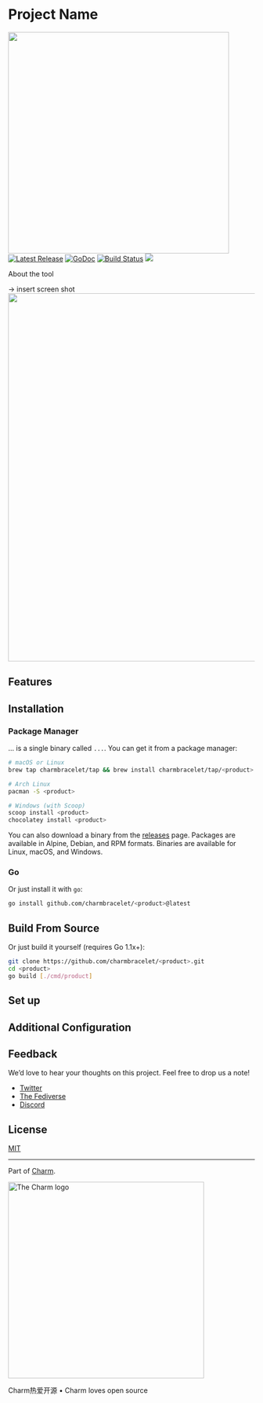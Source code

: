 Project Name
==========

<p>
    <picture>
        <source srcset="https://stuff.charm.sh/" type="image/webp">
        <img style="width: 451px" src="" alt="">
    </picture><br>
    <a href="https://github.com/charmbracelet/soft-serve/releases"><img src="https://img.shields.io/github/release/charmbracelet/soft-serve.svg" alt="Latest Release"></a>
    <a href="https://pkg.go.dev/github.com/charmbracelet/soft-serve?tab=doc"><img src="https://godoc.org/github.com/golang/gddo?status.svg" alt="GoDoc"></a>
    <a href="https://github.com/charmbracelet/soft-serve/actions"><img src="https://github.com/charmbracelet/soft-serve/workflows/build/badge.svg" alt="Build Status"></a>
    <a href="https://nightly.link/charmbracelet/soft-serve/workflows/nightly/main"><img src="https://shields.io/badge/-Nightly%20Builds-orange?logo=hackthebox&logoColor=fff&style=appveyor"/></a>
</p>

About the tool

-> insert screen shot
<img src="" width="750" alt="">

## Features

## Installation

### Package Manager
... is a single binary called `...`. You can get it from a package
manager:

```bash
# macOS or Linux
brew tap charmbracelet/tap && brew install charmbracelet/tap/<product>

# Arch Linux
pacman -S <product>

# Windows (with Scoop)
scoop install <product>
chocolatey install <product>
```

You can also download a binary from the [releases][releases] page. Packages are
available in Alpine, Debian, and RPM formats. Binaries are available for Linux,
macOS, and Windows.

[releases]: https://github.com/charmbracelet/<product>/releases

### Go
Or just install it with `go`:

```bash
go install github.com/charmbracelet/<product>@latest
```

## Build From Source

Or just build it yourself (requires Go 1.1x+):

```bash
git clone https://github.com/charmbracelet/<product>.git
cd <product>
go build [./cmd/product]
```

## Set up

## Additional Configuration

## Feedback

We’d love to hear your thoughts on this project. Feel free to drop us a note!

* [Twitter](https://twitter.com/charmcli)
* [The Fediverse](https://mastodon.social/@charmcli)
* [Discord](https://charm.sh/chat)

## License

[MIT](https://github.com/charmbracelet/meta/raw/main/LICENSE)

***

Part of [Charm](https://charm.sh).

<a href="https://charm.sh/"><img alt="The Charm logo" src="https://stuff.charm.sh/charm-badge.jpg" width="400"></a>

Charm热爱开源 • Charm loves open source
